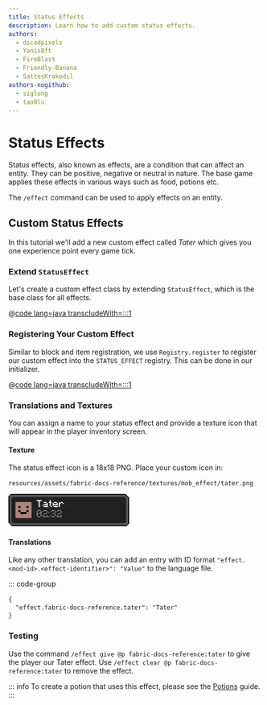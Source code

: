 ```yaml
---
title: Status Effects
description: Learn how to add custom status effects.
authors:
  - dicedpixels
  - YanisBft
  - FireBlast
  - Friendly-Banana
  - SattesKrokodil
authors-nogithub:
  - siglong
  - tao0lu
---
```


# Status Effects

Status effects, also known as effects, are a condition that can affect an entity. They can be positive, negative or neutral in nature. The base game
applies these effects in various ways such as food, potions etc.

The `/effect` command can be used to apply effects on an entity.

## Custom Status Effects

In this tutorial we'll add a new custom effect called _Tater_ which gives you one experience point every game tick.

### Extend `StatusEffect`

Let's create a custom effect class by extending `StatusEffect`, which is the base class for all effects.

@[code lang=java transcludeWith=:::1](@/reference/latest/src/main/java/com/example/docs/effect/TaterEffect.java)

### Registering Your Custom Effect

Similar to block and item registration, we use `Registry.register` to register our custom effect into the
`STATUS_EFFECT` registry. This can be done in our initializer.

@[code lang=java transcludeWith=:::1](@/reference/latest/src/main/java/com/example/docs/effect/FabricDocsReferenceEffects.java)

### Translations and Textures

You can assign a name to your status effect and provide a texture icon that will appear in the player inventory screen.

#### Texture

The status effect icon is a 18x18 PNG. Place your custom icon in:

```:no-line-numbers
resources/assets/fabric-docs-reference/textures/mob_effect/tater.png
```

![Effect in player inventory](/assets/develop/tater-effect.png)

#### Translations

Like any other translation, you can add an entry with ID format `"effect.<mod-id>.<effect-identifier>": "Value"` to the
language file.

::: code-group

```json[assets/fabric-docs-reference/lang/en_us.json]
{
  "effect.fabric-docs-reference.tater": "Tater"
}
```

### Testing

Use the command `/effect give @p fabric-docs-reference:tater` to give the player our Tater effect.
Use `/effect clear @p fabric-docs-reference:tater` to remove the effect.

::: info
To create a potion that uses this effect, please see the [Potions](../items/potions) guide.
:::
